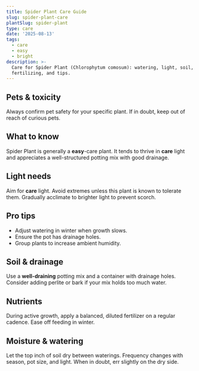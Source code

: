 ```yaml
---
title: Spider Plant Care Guide
slug: spider-plant-care
plantSlug: spider-plant
type: care
date: '2025-08-13'
tags:
  - care
  - easy
  - bright
description: >-
  Care for Spider Plant (Chlorophytum comosum): watering, light, soil,
  fertilizing, and tips.
---
```

## Pets & toxicity
Always confirm pet safety for your specific plant. If in doubt, keep out of reach of curious pets.

## What to know
Spider Plant is generally a **easy**-care plant. It tends to thrive in **care** light and appreciates a well-structured potting mix with good drainage.

## Light needs
Aim for **care** light. Avoid extremes unless this plant is known to tolerate them. Gradually acclimate to brighter light to prevent scorch.

## Pro tips
- Adjust watering in winter when growth slows.
- Ensure the pot has drainage holes.
- Group plants to increase ambient humidity.

## Soil & drainage
Use a **well-draining** potting mix and a container with drainage holes. Consider adding perlite or bark if your mix holds too much water.

## Nutrients
During active growth, apply a balanced, diluted fertilizer on a regular cadence. Ease off feeding in winter.

## Moisture & watering
Let the top inch of soil dry between waterings. Frequency changes with season, pot size, and light. When in doubt, err slightly on the dry side.
